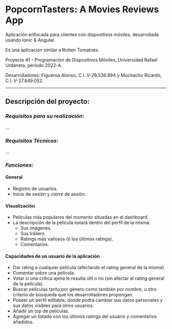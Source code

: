 # PopcornTasters: A Movies Reviews App
Aplicación enfocada para clientes con dispositivos móviles, desarrollada usando Ionic & Angular.

Es una aplicación similar a Rotten Tomatoes.

Proyecto #1 - Programación de Dispositivos Móviles, Universidad Rafael Urdaneta, período 2022-A.

Desarrolladores: Figueroa Alonso, C.I. V-28.536.894 y Muchacho Ricardo, C.I. V-27.849.052.

---

## **Descripción del proyecto:**

### *Requisitos para su realización*:
...

### *Requisitos Técnicos*:
...

### *Funciones*:
#### General
- Registro de usuarios.
- Inicio de sesión y cierre de sesión.
 
#### Visualización
- Películas más populares del momento situadas en el dashboard.
- La descripción de la película estará dentro del perfil de la misma:
    - Sus imágenes.
    - Sus tráilers.
    - Ratings más valiosos (ó los últimos ratings).
    - Comentarios.			
                    
#### Capacidades de un usuario de la aplicación
 - Dar rating a cualquier película (afectando el rating general de la misma).
 - Comentar sobre una película.
 - Votar si una crítica ajena le resulta útil o no (sin afectar el rating general de la película).
 - Buscar películas tanto por género como también por nombre, u otro criterio de búsqueda que los desarrolladores propongan.
 - Poseer un perfil editable, donde podrá cambiar sus datos personales y sus datos visibles para otros usuarios.
 - Añadir un top de películas.
 - Agregar un listado con los últimos ratings del usuario y comentarios añadidos.
